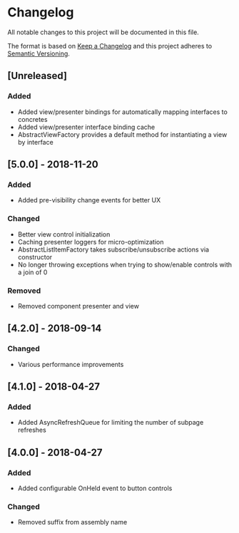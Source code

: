 # Changelog
All notable changes to this project will be documented in this file.

The format is based on [Keep a Changelog](http://keepachangelog.com/en/1.0.0/)
and this project adheres to [Semantic Versioning](http://semver.org/spec/v2.0.0.html).

## [Unreleased]

### Added
 - Added view/presenter bindings for automatically mapping interfaces to concretes
 - Added view/presenter interface binding cache
 - AbstractViewFactory provides a default method for instantiating a view by interface

## [5.0.0] - 2018-11-20
### Added
 - Added pre-visibility change events for better UX

### Changed
 - Better view control initialization
 - Caching presenter loggers for micro-optimization
 - AbstractListItemFactory takes subscribe/unsubscribe actions via constructor
 - No longer throwing exceptions when trying to show/enable controls with a join of 0

### Removed
 - Removed component presenter and view

## [4.2.0] - 2018-09-14
### Changed
 - Various performance improvements

## [4.1.0] - 2018-04-27
### Added
 - Added AsyncRefreshQueue for limiting the number of subpage refreshes

## [4.0.0] - 2018-04-27
### Added
 - Added configurable OnHeld event to button controls
 
### Changed
 - Removed suffix from assembly name
